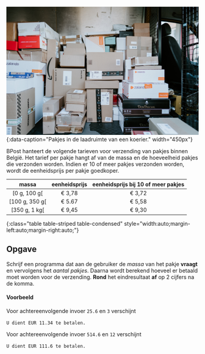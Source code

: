 ![Koerier](media/courier.jpg "Koerier"){:data-caption="Pakjes in de laadruimte van een koerier." width="450px"}

BPost hanteert de volgende tarieven voor verzending van pakjes binnen België. Het tarief per pakje hangt af van de massa en de hoeveelheid pakjes die verzonden worden. Indien er 10 of meer pakjes verzonden worden, wordt de eenheidsprijs per pakje goedkoper.


| massa| eenheidsprijs | eenheidsprijs bij 10 of meer pakjes
|:--------:|:-----------:|:--------:|
| [0 g, 100 g[| € 3,78 | € 3,72 |
| [100 g, 350 g[ | € 5.67 | € 5,58 |
| [350 g, 1 kg[ | € 9,45 | € 9,30
{:class="table table-striped table-condensed" style="width:auto;margin-left:auto;margin-right:auto;"}

## Opgave
Schrijf een programma dat aan de gebruiker de *massa* van het pakje **vraagt** en vervolgens het *aantal pakjes*. Daarna wordt berekend hoeveel er betaald moet worden voor de verzending. **Rond** het eindresultaat **af** op 2 cijfers na de komma.

#### Voorbeeld
Voor achtereenvolgende invoer `25.6` en `3` verschijnt
```
U dient EUR 11.34 te betalen.
```
Voor achtereenvolgende invoer `514.6` en `12` verschijnt
```
U dient EUR 111.6 te betalen.
```